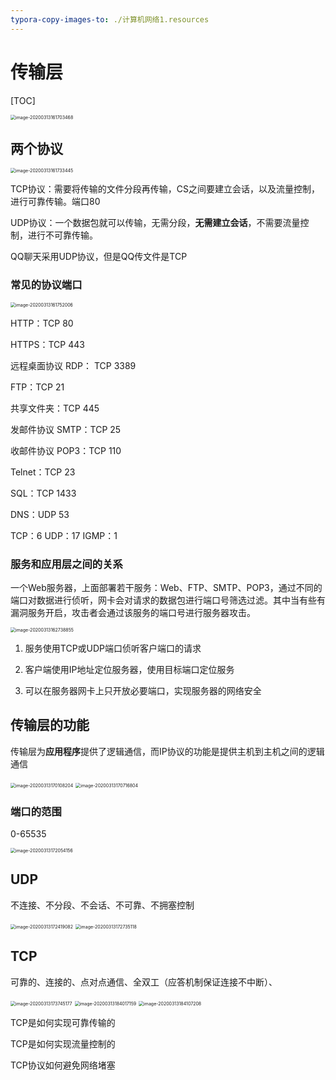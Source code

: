 ```yaml
---
typora-copy-images-to: ./计算机网络1.resources
---
```


# 传输层

[TOC]

<img src="计算机网络1.resources/image-20200313161703468.png" alt="image-20200313161703468" style="zoom:50%;" />

## 两个协议

<img src="计算机网络1.resources/image-20200313161733445.png" alt="image-20200313161733445" style="zoom:50%;" />

TCP协议：需要将传输的文件分段再传输，CS之间要建立会话，以及流量控制，进行可靠传输。端口80 

UDP协议：一个数据包就可以传输，无需分段，**无需建立会话**，不需要流量控制，进行不可靠传输。

QQ聊天采用UDP协议，但是QQ传文件是TCP

### 常见的协议端口

<img src="计算机网络1.resources/image-20200313161752006.png" alt="image-20200313161752006" style="zoom:50%;" />

HTTP：TCP 80

HTTPS：TCP 443

远程桌面协议 RDP： TCP 3389

FTP：TCP 21 

共享文件夹：TCP  445

发邮件协议 SMTP：TCP 25

收邮件协议 POP3：TCP 110

Telnet：TCP 23

SQL：TCP 1433

DNS：UDP 53

TCP：6    UDP：17    IGMP：1

### 服务和应用层之间的关系

一个Web服务器，上面部署若干服务：Web、FTP、SMTP、POP3，通过不同的端口对数据进行侦听，网卡会对请求的数据包进行端口号筛选过滤。其中当有些有漏洞服务开启，攻击者会通过该服务的端口号进行服务器攻击。

<img src="计算机网络1.resources/image-20200313162738855.png" alt="image-20200313162738855" style="zoom:50%;" />

1. 服务使用TCP或UDP端口侦听客户端口的请求

2. 客户端使用IP地址定位服务器，使用目标端口定位服务

3. 可以在服务器网卡上只开放必要端口，实现服务器的网络安全

## 传输层的功能

传输层为**应用程序**提供了逻辑通信，而IP协议的功能是提供主机到主机之间的逻辑通信

<img src="计算机网络1.resources/image-20200313170108204.png" alt="image-20200313170108204" style="zoom:50%;" />

<img src="计算机网络1.resources/image-20200313170716804.png" alt="image-20200313170716804" style="zoom:50%;" />

### 端口的范围

0-65535

<img src="计算机网络1.resources/image-20200313172054156.png" alt="image-20200313172054156" style="zoom:50%;" />

## UDP

不连接、不分段、不会话、不可靠、不拥塞控制

<img src="计算机网络1.resources/image-20200313172419082.png" alt="image-20200313172419082" style="zoom:50%;" />

<img src="计算机网络1.resources/image-20200313172735118.png" alt="image-20200313172735118" style="zoom:50%;" />

## TCP

可靠的、连接的、点对点通信、全双工（应答机制保证连接不中断）、

<img src="计算机网络1.resources/image-20200313173745177.png" alt="image-20200313173745177" style="zoom:50%;" />

<img src="计算机网络1.resources/image-20200313184017159.png" alt="image-20200313184017159" style="zoom:50%;" />

<img src="计算机网络1.resources/image-20200313184107208.png" alt="image-20200313184107208" style="zoom:50%;" />



TCP是如何实现可靠传输的



TCP是如何实现流量控制的



TCP协议如何避免网络堵塞